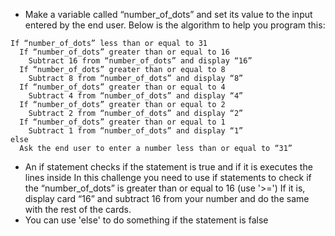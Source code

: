 -   Make a variable called “number_of_dots” and set its value to the input
    entered by the end user.
    Below is the algorithm to help you program this:

```
If “number_of_dots” less than or equal to 31
  If “number_of_dots” greater than or equal to 16
    Subtract 16 from “number_of_dots” and display “16”
  If “number_of_dots” greater than or equal to 8
    Subtract 8 from “number_of_dots” and display “8”
  If “number_of_dots” greater than or equal to 4
    Subtract 4 from “number_of_dots” and display “4”
  If “number_of_dots” greater than or equal to 2
    Subtract 2 from “number_of_dots” and display “2”
  If “number_of_dots” greater than or equal to 1
    Subtract 1 from “number_of_dots” and display “1”
else
  Ask the end user to enter a number less than or equal to “31”
```

-   An if statement checks if the statement is true and if it is executes the lines inside
    In this challenge you need to use if statements to check if the “number_of_dots”
    is greater than or equal to 16 (use '>=')
    If it is, display card “16” and subtract 16 from your number and do the
    same with the rest of the cards.
-   You can use 'else' to do something if the statement is false
